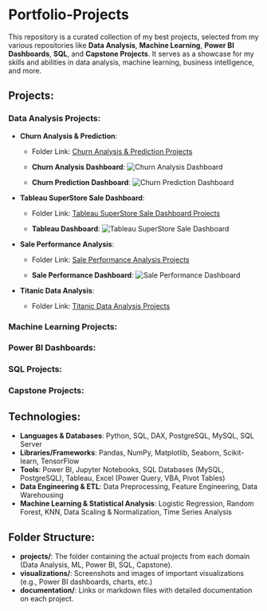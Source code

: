 # Portfolio-Projects
This repository is a curated collection of my best projects, selected from my various repositories like **Data Analysis**, **Machine Learning**, **Power BI Dashboards**, **SQL**, and **Capstone Projects**. It serves as a showcase for my skills and abilities in data analysis, machine learning, business intelligence, and more.

## Projects:

### Data Analysis Projects:
- **Churn Analysis & Prediction**: 
  - Folder Link: [Churn Analysis & Prediction Projects](https://github.com/TheintThinzarAung/Data-Analysis-Projects/tree/main/Churn_Analysis%20%26%20Prediction)

  - **Churn Analysis Dashboard**:
    ![Churn Analysis Dashboard](https://github.com/TheintThinzarAung/Data-Analysis-Projects/blob/main/Churn_Analysis%20%26%20Prediction/Churn_Analysis_Dahsboard.gif)

  - **Churn Prediction Dashboard**:
    ![Churn Prediction Dashboard](https://github.com/TheintThinzarAung/Data-Analysis-Projects/blob/main/Churn_Analysis%20%26%20Prediction/Churn_Prediction_Dashboard.gif)

- **Tableau SuperStore Sale Dashboard**:
  - Folder Link: [Tableau SuperStore Sale Dashboard Projects](https://github.com/TheintThinzarAung/All-about-Dashboards/tree/main/TableauSuperStoreSaleDashboard)
  
  - **Tableau Dashboard**:
    ![Tableau SuperStore Sale Dashboard](https://github.com/TheintThinzarAung/All-about-Dashboards/blob/main/TableauSuperStoreSaleDashboard/Visulization.gif)

- **Sale Performance Analysis**:
  - Folder Link: [Sale Performance Analysis Projects](https://github.com/TheintThinzarAung/Data-Analysis-Projects/tree/main/Sale%20Performance%20Analysis)

  - **Sale Performance Dashboard**:
    ![Sale Performance Dashboard](https://github.com/TheintThinzarAung/Data-Analysis-Projects/blob/main/Sale%20Performance%20Analysis/SaleDashboard.gif)

- **Titanic Data Analysis**:
  - Folder Link: [Titanic Data Analysis Projects](https://github.com/TheintThinzarAung/Data-Analysis-Projects/tree/main/Titanic%20Project)

### Machine Learning Projects:

### Power BI Dashboards:

### SQL Projects:

### Capstone Projects:

## Technologies:
- **Languages & Databases**: Python, SQL, DAX, PostgreSQL, MySQL, SQL Server
- **Libraries/Frameworks**: Pandas, NumPy, Matplotlib, Seaborn, Scikit-learn, TensorFlow
- **Tools**: Power BI, Jupyter Notebooks, SQL Databases (MySQL, PostgreSQL), Tableau, Excel (Power Query, VBA, Pivot Tables)
- **Data Engineering & ETL**: Data Preprocessing, Feature Engineering, Data Warehousing
- **Machine Learning & Statistical Analysis**: Logistic Regression, Random Forest, KNN, Data Scaling & Normalization, Time Series Analysis

## Folder Structure:
- **projects/**: The folder containing the actual projects from each domain (Data Analysis, ML, Power BI, SQL, Capstone).
- **visualizations/**: Screenshots and images of important visualizations (e.g., Power BI dashboards, charts, etc.)
- **documentation/**: Links or markdown files with detailed documentation on each project.
